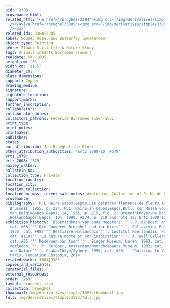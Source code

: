 ```yaml
---
pid: '3383'
provenance_html: 
related_html: "<a href='/brughel/3384'><img src='/img/derivatives/simple/3384/thumbnail.jpg'
  /></a>|<a href='/brughel/3385'><img src='/img/derivatives/simple/3385/thumbnail.jpg'
  /></a>"
related_ids: 3384|3385
label: Mouse, Rose, and Butterfly (Amsterdam)
object_type: Painting
genre: Flower Still-Life & Nature Study
tags: Animals Insects Borromeo Flowers
realdate: ca. 1605
height_cm: '8'
width_cm: '11.5'
diameter_cm: 
plate_dimensions: 
support: Copper
drawing_medium: 
signature: 
signature_location: 
support_marks: 
further_inscription: 
collaborators: 
collaborator_notes: 
collectors_patrons: Federico Borromeo (1564-1631)
print_type: 
print_notes: 
printmaker: 
publisher: 
states: 
our_attribution: Jan Brueghel the Elder
other_attribution_authorities: 'Ertz 2008-10, #579'
ertz_1979: 
ertz_2008: '579'
bailey_walker: 
hollstein_no: 
collection_type: Private
location_country: 
location_city: 
location_collection: 
location_or_most_recent_sale_notes: Amsterdam, Collection of P. N. de Boer
provenance: 
bibliography: 'M.L Hairs &apos;&apos;Les peintres flamands de fleurs au XVIIe siecle&apos;&apos;,
  Brussels, 1955, p. 224; M.L. Hairs in &apos;&apos;Bull. Kon Musea voor Schone Kunsten
  van Belgie&apos;&apos; 14, 1965, p. 215, fig. 2; Brenninkmeyer-de Rooij in &apos;&apos;Oud
  Holland&apos;&apos; 104, 1990, #3/4, p. 219 and note 12; Ertz 2008-10, cat. #579'
exhibition_history: 'Bloemstukken van oude Meesters'''', P. de Boer, Amsterdam 1935,
  cat. #65|''''Die Jungeren Brueghel und ihr Kreis'''', Pallavivini Palace, Vienna,
  1935, cat. #98|''''Bestiaire Hollandais'''', Institut Neerlandais, Paris, 1966,
  cat. #118|''''La natura morte et son inspiration'''', A. Weil Gallery, Paris, 1960,
  cat. #25|''''Modernen van toen'''', Singer Museum, Laren, 1963, cat. #104|''''Bloemrijk
  Verleden'''', P. de Boer, Amsterdam/Noordbrabants Museum, 1982, cat. #24|''''Flowers
  and Nature'''', Osaka/Tokyo/Sydney, 1990, cat. #26|''''Goltzius to Van Gogh'''',
  Paris, Fondation Custodia, 2014'
related_works: 3384|3385
copies_and_variants: 
curatorial_files: 
external_resources: 
order: '263'
layout: brueghel_item
collection: brueghel
thumbnail: img/derivatives/simple/3383/thumbnail.jpg
full: img/derivatives/simple/3383/full.jpg
---
```

